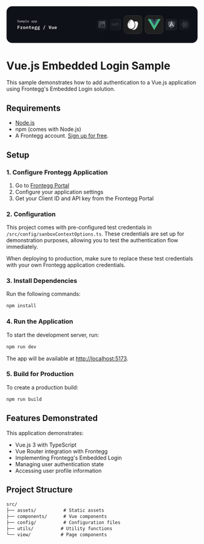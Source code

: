 ![Vue.js Embedded Login Banner](/public/vue-banner.png)

# Vue.js Embedded Login Sample

This sample demonstrates how to add authentication to a Vue.js application using Frontegg's Embedded Login solution.

## Requirements

- [Node.js](https://nodejs.org)
- npm (comes with Node.js)
- A Frontegg account. [Sign up for free](https://portal.frontegg.com/signup).

## Setup

### 1. Configure Frontegg Application

1. Go to [Frontegg Portal](https://portal.frontegg.com/)
2. Configure your application settings
3. Get your Client ID and API key from the Frontegg Portal

### 2. Configuration

This project comes with pre-configured test credentials in `/src/config/sanboxContextOptions.ts`. These credentials are set up for demonstration purposes, allowing you to test the authentication flow immediately.

When deploying to production, make sure to replace these test credentials with your own Frontegg application credentials.

### 3. Install Dependencies

Run the following commands:

```bash
npm install
```

### 4. Run the Application

To start the development server, run:

```bash
npm run dev
```

The app will be available at [http://localhost:5173](http://localhost:5173).

### 5. Build for Production

To create a production build:

```bash
npm run build
```

## Features Demonstrated

This application demonstrates:
- Vue.js 3 with TypeScript
- Vue Router integration with Frontegg
- Implementing Frontegg's Embedded Login
- Managing user authentication state
- Accessing user profile information

## Project Structure

```
src/
├── assets/          # Static assets
├── components/      # Vue components
├── config/          # Configuration files
├── utils/          # Utility functions
└── view/           # Page components
```
